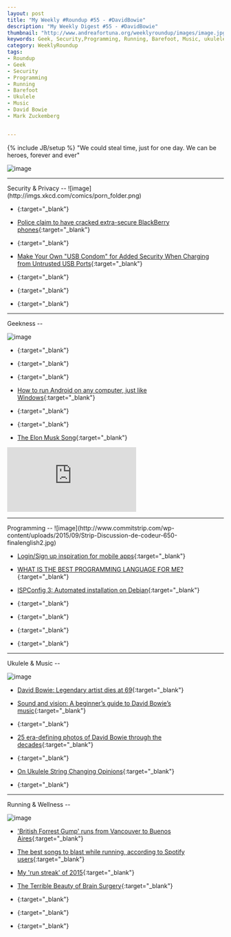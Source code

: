 ```yaml
---
layout: post
title: "My Weekly #Roundup #55 - #DavidBowie"
description: "My Weekly Digest #55 - #DavidBowie"
thumbnail: "http://www.andreafortuna.org/weeklyroundup/images/image.jpg"
keywords: Geek, Security,Programming, Running, Barefoot, Music, ukulele, transcription, tabs, David Bowie, Run streak
category: WeeklyRoundup
tags: 
- Roundup
- Geek
- Security
- Programming
- Running
- Barefoot
- Ukulele
- Music
- David Bowie
- Mark Zuckemberg


---
```

{% include JB/setup %}
"We could steal time, just for one day. We can be heroes, forever and ever"

![image](/weeklyroundup/images/image.jpg)
<!-- more -->
<hr/>
Security & Privacy
--
![image](http://imgs.xkcd.com/comics/porn_folder.png)

- [](){:target="_blank"}

- [Police claim to have cracked extra-secure BlackBerry phones](http://www.engadget.com/2016/01/11/police-claim-to-read-secure-blackberry-data/){:target="_blank"}

- [](){:target="_blank"}

- [Make Your Own "USB Condom" for Added Security When Charging from Untrusted USB Ports](http://lifehacker.com/make-your-own-usb-condom-for-added-security-when-char-1751213671){:target="_blank"}

- [](){:target="_blank"}

- [](){:target="_blank"}

- [](){:target="_blank"}


<hr/>
Geekness
--

![image](http://www.commitstrip.com/wp-content/uploads/2015/08/Strip-Damnation-des-ordis-650-finalenglish3.jpg)

- [](){:target="_blank"}

- [](){:target="_blank"}

- [](){:target="_blank"}

- [How to run Android on any computer, just like Windows](http://bgr.com/2016/01/10/android-windows-pc-mac-remix-os/){:target="_blank"}

- [](){:target="_blank"}

- [](){:target="_blank"}

- [The Elon Musk Song](http://www.geeksaresexy.net/2016/01/09/the-elan-musk-song/){:target="_blank"}

<div class="video-container">
<iframe src="https://www.youtube.com/embed/EoyFFxCtfXo" frameborder="0" allowfullscreen></iframe>
</div>



<hr/>
Programming
--
![image](http://www.commitstrip.com/wp-content/uploads/2015/09/Strip-Discussion-de-codeur-650-finalenglish2.jpg)

- [Login/Sign up inspiration for mobile apps](https://medium.com/muzli-design-inspiration/login-sign-up-inspiration-for-mobile-apps-aeff34090bbd#.5bl9rbdmu){:target="_blank"}

- [WHAT IS THE BEST PROGRAMMING LANGUAGE FOR ME?](http://www.bestprogramminglanguagefor.me/){:target="_blank"}

- [ISPConfig 3: Automated installation on Debian](https://www.howtoforge.com/tutorial/ispconfig-install-script-debian/){:target="_blank"}

- [](){:target="_blank"}

- [](){:target="_blank"}

- [](){:target="_blank"}

- [](){:target="_blank"}


<hr/>
Ukulele & Music
--

![image](http://rack.0.mshcdn.com/media/ZgkyMDE2LzAxLzExLzM2L2V6Z2lmLmNvbW9wLjM2NDVjLmdpZgpwCXRodW1iCTEyMDB4OTYwMD4/6ca27068/335/ezgif.com-optimize-18.gif)

- [David Bowie: Legendary artist dies at 69](http://arstechnica.co.uk/the-multiverse/2016/01/david-bowie-legendary-artist-dies-at-69/){:target="_blank"}

- [Sound and vision: A beginner’s guide to David Bowie’s music](http://bgr.com/2016/01/11/david-bowie-remembered-best-songs/){:target="_blank"}

- [](){:target="_blank"}

- [25 era-defining photos of David Bowie through the decades](http://mashable.com/2016/01/11/david-bowie-photos/){:target="_blank"}

- [](){:target="_blank"}

- [On Ukulele String Changing Opinions](http://www.gotaukulele.com/2016/01/on-ukulele-string-changing-opinions.html){:target="_blank"}

- [](){:target="_blank"}


<hr/>
Running & Wellness
--

![image](http://runninghumor.com/wp-content/blogs.dir/3/files/2013/07/hows-diet-going.jpg)

- ['British Forrest Gump' runs from Vancouver to Buenos Aires](http://www.telegraph.co.uk/news/uknews/12091958/British-Forrest-Gump-runs-from-Vancouver-to-Buenos-Aires.html){:target="_blank"}

- [The best songs to blast while running, according to Spotify users](http://uk.businessinsider.com/best-workout-songs-on-spotify-2016-1?utm_source=feedburner&%3Butm_medium=referral&utm_medium=feed&utm_campaign=Feed%3A+businessinsider+%28Business+Insider%29?r=US&IR=T){:target="_blank"}

- [My 'run streak' of 2015](http://www.andreafortuna.org/running/2016/01/13/run-streak/){:target="_blank"}

- [The Terrible Beauty of Brain Surgery](http://www.nytimes.com/2016/01/03/magazine/karl-ove-knausgaard-on-the-terrible-beauty-of-brain-surgery.html){:target="_blank"}

- [](){:target="_blank"}

- [](){:target="_blank"}

- [](){:target="_blank"}




